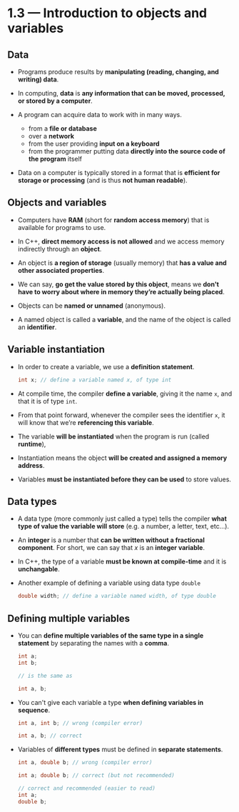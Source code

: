 # 1.3 — Introduction to objects and variables

## Data

- Programs produce results by **manipulating (reading, changing, and writing) data**.
- In computing, **data** is **any information that can be moved, processed, or stored by a computer**.

- A program can acquire data to work with in many ways.
  - from a **file or database**
  - over a **network**
  - from the user providing **input on a keyboard**
  - from the programmer putting data **directly into the source code of the program** itself

- Data on a computer is typically stored in a format that is **efficient for storage or processing** (and is thus **not human readable**).

## Objects and variables

- Computers have **RAM** (short for **random access memory**) that is available for programs to use.

- In C++, **direct memory access is not allowed** and we access memory indirectly through an **object**.
- An object is **a region of storage** (usually memory) that **has a value and other associated properties**. 
- We can say, **go get the value stored by this object**, means we **don't have to worry about where in memory they’re actually being placed**.

- Objects can be **named or unnamed** (anonymous).
- A named object is called a **variable**, and the name of the object is called an **identifier**.

## Variable instantiation

- In order to create a variable, we use a **definition statement**.

  ```cpp
  int x; // define a variable named x, of type int
  ```

- At compile time, the compiler **define a variable**, giving it the name `x`, and that it is of type `int`.
- From that point forward, whenever the compiler sees the identifier `x`, it will know that we’re **referencing this variable**.

- The variable **will be instantiated** when the program is run (called **runtime**), 
- Instantiation means the object **will be created and assigned a memory address**.
- Variables **must be instantiated before they can be used** to store values. 

## Data types

- A data type (more commonly just called a type) tells the compiler **what type of value the variable will store** (e.g. a number, a letter, text, etc…).

- An **integer** is a number that **can be written without a fractional component**. For short, we can say that *x* is an **integer variable**.

- In C++, the type of a variable **must be known at compile-time** and it is **unchangable**.

- Another example of defining a variable using data type `double`

  ```cpp
  double width; // define a variable named width, of type double
  ```

## Defining multiple variables

- You can **define multiple variables of the same type in a single statement** by separating the names with a **comma**.

  ```cpp
  int a;
  int b;
  
  // is the same as
  
  int a, b;
  ```

- You can't give each variable a type **when defining variables in sequence**.

  ```cpp
  int a, int b; // wrong (compiler error)
  
  int a, b; // correct
  ```

- Variables of **different types** must  be defined in **separate statements**.

  ```cpp
  int a, double b; // wrong (compiler error)
  
  int a; double b; // correct (but not recommended)
  
  // correct and recommended (easier to read)
  int a;
  double b;
  ```

  